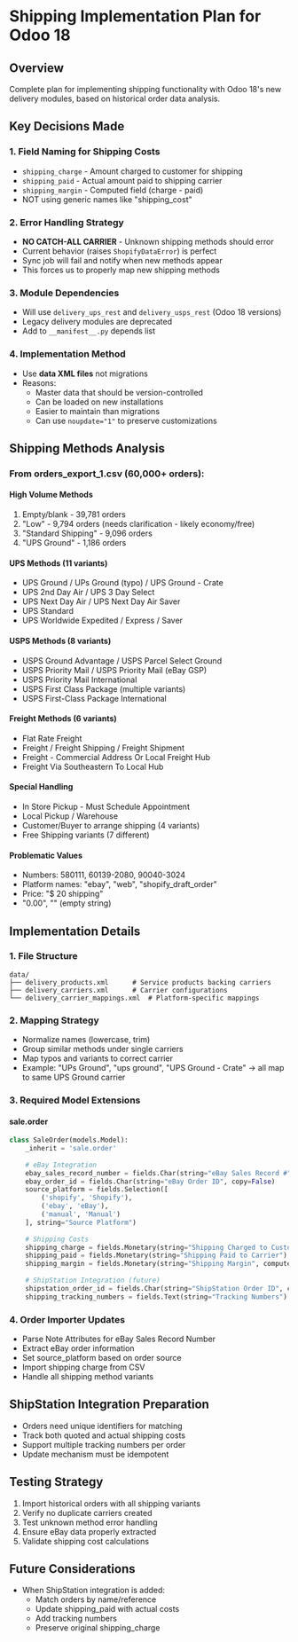 # Shipping Implementation Plan for Odoo 18

## Overview
Complete plan for implementing shipping functionality with Odoo 18's new delivery modules, based on historical order data analysis.

## Key Decisions Made

### 1. Field Naming for Shipping Costs
- `shipping_charge` - Amount charged to customer for shipping
- `shipping_paid` - Actual amount paid to shipping carrier  
- `shipping_margin` - Computed field (charge - paid)
- NOT using generic names like "shipping_cost"

### 2. Error Handling Strategy
- **NO CATCH-ALL CARRIER** - Unknown shipping methods should error
- Current behavior (raises `ShopifyDataError`) is perfect
- Sync job will fail and notify when new methods appear
- This forces us to properly map new shipping methods

### 3. Module Dependencies
- Will use `delivery_ups_rest` and `delivery_usps_rest` (Odoo 18 versions)
- Legacy delivery modules are deprecated
- Add to `__manifest__.py` depends list

### 4. Implementation Method
- Use **data XML files** not migrations
- Reasons:
  - Master data that should be version-controlled
  - Can be loaded on new installations
  - Easier to maintain than migrations
  - Can use `noupdate="1"` to preserve customizations

## Shipping Methods Analysis

### From orders_export_1.csv (60,000+ orders):

#### High Volume Methods
1. Empty/blank - 39,781 orders
2. "Low" - 9,794 orders (needs clarification - likely economy/free)
3. "Standard Shipping" - 9,096 orders
4. "UPS Ground" - 1,186 orders

#### UPS Methods (11 variants)
- UPS Ground / UPs Ground (typo) / UPS Ground - Crate
- UPS 2nd Day Air / UPS 3 Day Select
- UPS Next Day Air / UPS Next Day Air Saver
- UPS Standard
- UPS Worldwide Expedited / Express / Saver

#### USPS Methods (8 variants)
- USPS Ground Advantage / USPS Parcel Select Ground
- USPS Priority Mail / USPS Priority Mail (eBay GSP)
- USPS Priority Mail International
- USPS First Class Package (multiple variants)
- USPS First-Class Package International

#### Freight Methods (6 variants)
- Flat Rate Freight
- Freight / Freight Shipping / Freight Shipment
- Freight - Commercial Address Or Local Freight Hub
- Freight Via Southeastern To Local Hub

#### Special Handling
- In Store Pickup - Must Schedule Appointment
- Local Pickup / Warehouse
- Customer/Buyer to arrange shipping (4 variants)
- Free Shipping variants (7 different)

#### Problematic Values
- Numbers: 580111, 60139-2080, 90040-3024
- Platform names: "ebay", "web", "shopify_draft_order"
- Price: "$ 20 shipping"
- "0.00", "" (empty string)

## Implementation Details

### 1. File Structure
```
data/
├── delivery_products.xml      # Service products backing carriers
├── delivery_carriers.xml      # Carrier configurations
└── delivery_carrier_mappings.xml  # Platform-specific mappings
```

### 2. Mapping Strategy
- Normalize names (lowercase, trim)
- Group similar methods under single carriers
- Map typos and variants to correct carrier
- Example: "UPs Ground", "ups ground", "UPS Ground - Crate" → all map to same UPS Ground carrier

### 3. Required Model Extensions

#### sale.order
```python
class SaleOrder(models.Model):
    _inherit = 'sale.order'
    
    # eBay Integration
    ebay_sales_record_number = fields.Char(string="eBay Sales Record #", copy=False)
    ebay_order_id = fields.Char(string="eBay Order ID", copy=False)
    source_platform = fields.Selection([
        ('shopify', 'Shopify'),
        ('ebay', 'eBay'), 
        ('manual', 'Manual')
    ], string="Source Platform")
    
    # Shipping Costs
    shipping_charge = fields.Monetary(string="Shipping Charged to Customer")
    shipping_paid = fields.Monetary(string="Shipping Paid to Carrier")
    shipping_margin = fields.Monetary(string="Shipping Margin", compute="_compute_shipping_margin")
    
    # ShipStation Integration (future)
    shipstation_order_id = fields.Char(string="ShipStation Order ID", copy=False)
    shipping_tracking_numbers = fields.Text(string="Tracking Numbers")
```

### 4. Order Importer Updates
- Parse Note Attributes for eBay Sales Record Number
- Extract eBay order information
- Set source_platform based on order source
- Import shipping charge from CSV
- Handle all shipping method variants

## ShipStation Integration Preparation
- Orders need unique identifiers for matching
- Track both quoted and actual shipping costs
- Support multiple tracking numbers per order
- Update mechanism must be idempotent

## Testing Strategy
1. Import historical orders with all shipping variants
2. Verify no duplicate carriers created
3. Test unknown method error handling
4. Ensure eBay data properly extracted
5. Validate shipping cost calculations

## Future Considerations
- When ShipStation integration is added:
  - Match orders by name/reference
  - Update shipping_paid with actual costs
  - Add tracking numbers
  - Preserve original shipping_charge